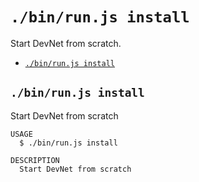 `./bin/run.js install`
======================

Start DevNet from scratch.

* [`./bin/run.js install`](#binrunjs-install)

## `./bin/run.js install`

Start DevNet from scratch

```
USAGE
  $ ./bin/run.js install

DESCRIPTION
  Start DevNet from scratch
```
